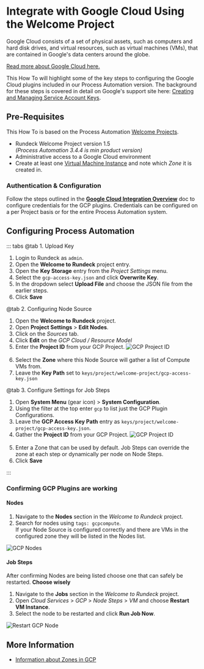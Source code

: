 # Integrate with Google Cloud Using the Welcome Project

Google Cloud consists of a set of physical assets, such as computers and hard disk drives, and virtual resources, such as virtual machines (VMs), that are contained in Google's data centers around the globe.

[Read more about Google Cloud here.](https://cloud.google.com/docs/overview)

This How To will highlight some of the key steps to configuring the Google Cloud plugins included in our Process Automation version.  The background for these steps is covered in detail on Google's support site here: [Creating and Managing Service Account Keys](https://cloud.google.com/iam/docs/creating-managing-service-account-keys).

## Pre-Requisites

This How To is based on the Process Automation [Welcome Projects](/learning/howto/welcome-project-starter.md).

- Rundeck Welcome Project version 1.5<br>
    _(Process Automation 3.4.4 is min product version)_
- Administrative access to a Google Cloud environment
- Create at least one [Virtual Machine Instance](https://cloud.google.com/compute/docs/instances) and note which _Zone_ it is created in.


### Authentication & Configuration
Follow the steps outlined in the [**Google Cloud Integration Overview**](/manual/plugins/gcp-plugins-overview) doc to configure credentials for the GCP plugins.
Credentials can be configured on a per Project basis or for the entire Process Automation system.

## Configuring Process Automation

::: tabs
@tab 1. Upload Key

1. Login to Rundeck as `admin`.
1. Open the **Welcome to Rundeck** project entry.
1. Open the **Key Storage** entry from the _Project Settings_ menu.
1. Select the `gcp-access-key.json` and click **Overwrite Key**.
1. In the dropdown select **Upload File** and choose the JSON file from the earlier steps.
1. Click **Save**

@tab 2. Configuring Node Source

1. Open the **Welcome to Rundeck** project.
1. Open **Project Settings** > **Edit Nodes**.
1. Click on the _Sources_ tab.
1. Click **Edit** on the _GCP Cloud / Resource Model_
1. Enter the **Project ID** from your GCP Project.
    ![GCP Project ID](/assets/img/howto-gcp-projectid.png)<br><br>
1. Select the **Zone** where this Node Source will gather a list of Compute VMs from.
1. Leave the **Key Path** set to `keys/project/welcome-project/gcp-access-key.json`

@tab 3. Configure Settings for Job Steps

1. Open **System Menu** (gear icon) > **System Configuration**.
1. Using the filter at the top enter `gcp` to list just the GCP Plugin Configurations.
1. Leave the **GCP Access Key Path** entry as `keys/project/welcome-project/gcp-access-key.json`.
1. Gather the **Project ID** from your GCP Project.
    ![GCP Project ID](/assets/img/howto-gcp-projectid.png)<br><br>
1. Enter a Zone that can be used by default.  Job Steps can override the zone at each step or dynamically per node on Node Steps.
1. Click **Save**

:::

### Confirming GCP Plugins are working

#### Nodes

1. Navigate to the **Nodes** section in the _Welcome to Rundeck_ project.
1. Search for nodes using `tags: gcpcompute`.<br>If your Node Source is configured correctly and there are VMs in the configured zone they will be listed in the Nodes list.

![GCP Nodes](/assets/img/howto-gcp-gcpnodes.png)

#### Job Steps

After confirming Nodes are being listed choose one that can safely be restarted.  **Choose wisely**

1. Navigate to the **Jobs** section in the _Welcome to Rundeck_ project.
1. Open _Cloud Services_ > _GCP_ > _Node Steps_ > _VM_ and choose **Restart VM Instance**.
1. Select the node to be restarted and click **Run Job Now**.

![Restart GCP Node](/assets/img/howto-gcp-restartnode.png)

## More Information

- [Information about Zones in GCP](https://cloud.google.com/compute/docs/regions-zones)
